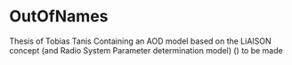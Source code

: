 # OutOfNames
Thesis of Tobias Tanis
Containing an AOD model based on the LiAISON concept (and Radio System Parameter determination model)
() to be made
